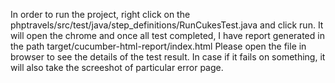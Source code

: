 In order to run the project, right click on the phptravels/src/test/java/step_definitions/RunCukesTest.java and click run.
It will open the chrome and once all test completed, I have report generated in the path target/cucumber-html-report/index.html
Please open the file in browser to see the details of the test result. In case if it fails on something, it will also take the screeshot of particular error page.
